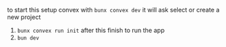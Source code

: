 to start this setup convex with `bunx convex dev` it will ask select or create a new project

1. `bunx convex run init` after this finish
   to run the app
2. `bun dev`
